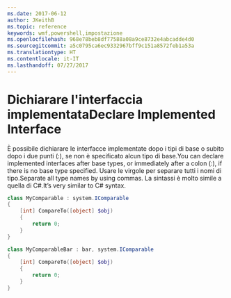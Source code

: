 ```yaml
---
ms.date: 2017-06-12
author: JKeithB
ms.topic: reference
keywords: wmf,powershell,impostazione
ms.openlocfilehash: 968e78beb8df77588a08a9ce8732e4abcadde4d0
ms.sourcegitcommit: a5c0795ca6ec9332967bff9c151a8572feb1a53a
ms.translationtype: HT
ms.contentlocale: it-IT
ms.lasthandoff: 07/27/2017
---
```

# <a name="declare-implemented-interface"></a><span data-ttu-id="b76c5-102">Dichiarare l'interfaccia implementata</span><span class="sxs-lookup"><span data-stu-id="b76c5-102">Declare Implemented Interface</span></span>

<span data-ttu-id="b76c5-103">È possibile dichiarare le interfacce implementate dopo i tipi di base o subito dopo i due punti (:), se non è specificato alcun tipo di base.</span><span class="sxs-lookup"><span data-stu-id="b76c5-103">You can declare implemented interfaces after base types, or immediately after a colon (:), if there is no base type specified.</span></span> <span data-ttu-id="b76c5-104">Usare le virgole per separare tutti i nomi di tipo.</span><span class="sxs-lookup"><span data-stu-id="b76c5-104">Separate all type names by using commas.</span></span> <span data-ttu-id="b76c5-105">La sintassi è molto simile a quella di C#.</span><span class="sxs-lookup"><span data-stu-id="b76c5-105">It’s very similar to C# syntax.</span></span>

```powershell
class MyComparable : system.IComparable
{
    [int] CompareTo([object] $obj)
    {
        return 0;
    }
}

class MyComparableBar : bar, system.IComparable
{
    [int] CompareTo([object] $obj)
    {
        return 0;
    }
}
```

